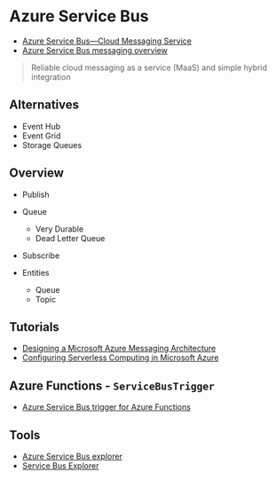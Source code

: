 # Azure Service Bus

* [Azure Service Bus—Cloud Messaging Service](https://azure.microsoft.com/en-us/services/service-bus/)
* [Azure Service Bus messaging overview](https://docs.microsoft.com/en-us/azure/service-bus-messaging/service-bus-messaging-overview)

> Reliable cloud messaging as a service (MaaS) and simple hybrid integration

## Alternatives

* Event Hub
* Event Grid
* Storage Queues

## Overview

* Publish
* Queue
  * Very Durable
  * Dead Letter Queue
* Subscribe

* Entities
  * Queue
  * Topic

## Tutorials

* [Designing a Microsoft Azure Messaging Architecture](https://app.pluralsight.com/library/courses/microsoft-azure-messaging-architecture-designing/table-of-contents)
* [Configuring Serverless Computing in Microsoft Azure](https://app.pluralsight.com/library/courses/microsoft-azure-serverless-computing-configuring/table-of-contents)

## Azure Functions - `ServiceBusTrigger`

* [Azure Service Bus trigger for Azure Functions](https://docs.microsoft.com/en-us/azure/azure-functions/functions-bindings-service-bus-trigger?tabs=csharp)

## Tools

* [Azure Service Bus explorer](https://www.cogin.com/QueueExplorer/azure-service-bus/lp.php)
* [Service Bus Explorer](https://github.com/paolosalvatori/ServiceBusExplorer)

